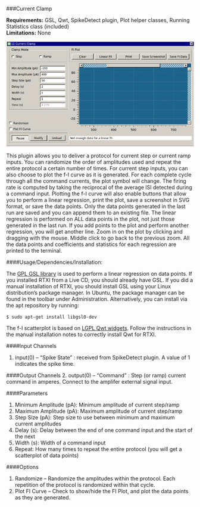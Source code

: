 ###Current Clamp

**Requirements:** GSL, Qwt, SpikeDetect plugin, Plot helper classes, Running Statistics class (included)  
**Limitations:** None  

![Current Clamp GUI](current-clamp.png)

<!--start-->
This plugin allows you to deliver a protocol for current step or current ramp inputs. You can randomize the order of amplitudes used and repeat the entire protocol a certain number of times. For current step inputs, you can also choose to plot the f-I curve as it is generated. For each complete cycle through all the command currents, the plot symbol will change. The firing rate is computed by taking the reciprocal of the average ISI detected during a command input. Plotting the f-I curve will also enable buttons that allow you to perform a linear regression, print the plot, save a screenshot in SVG format, or save the data points. Only the data points generated in the last run are saved and you can append them to an existing file. The linear regression is performed on ALL data points in the plot, not just those generated in the last run. If you add points to the plot and perform another regression, you will get another line. Zoom in on the plot by clicking and dragging with the mouse. Middle click to go back to the previous zoom. All the data points and coefficients and statistics for each regression are printed to the terminal.
<!--end-->

####Usage/Dependencies/Installation:

The [GPL GSL library](http://www.gnu.org/software/gsl/) is used to perform a linear regression on data points. If you installed RTXI from a Live CD, you should already have GSL. If you did a manual installation of RTXI, you should install GSL using your Linux distribution’s package manager. In Ubuntu, the package manager can be found in the toolbar under Administration. Alternatively, you can install via the apt repository by running:

````
$ sudo apt-get install libgsl0-dev
````

The f-I scatterplot is based on [LGPL Qwt widgets](http://qwt.sourceforge.net/). Follow the instructions in the manual installation notes to correctly install Qwt for RTXI.

####Input Channels
1. input(0) – “Spike State” : received from SpikeDetect plugin. A value of 1 indicates the spike time.

####Output Channels
2. output(0) – “Command” : Step (or ramp) current command in amperes. Connect to the amplifer external signal input.

####Parameters
1. Minimum Amplitude (pA): Minimum amplitude of current step/ramp
2. Maximum Amplitude (pA): Maximum amplitude of current step/ramp
3. Step Size (pA): Step size to use between minimum and maximum current amplitudes
4. Delay (s): Delay between the end of one command input and the start of the next
5. Width (s): Width of a command input
6. Repeat: How many times to repeat the entire protocol (you will get a scatterplot of data points)

####Options
1. Randomize – Randomize the amplitudes within the protocol. Each repetition of the protocol is randomized within that cycle.
2. Plot FI Curve – Check to show/hide the FI Plot, and plot the data points as they are generated.
